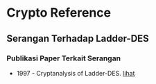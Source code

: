 # Crypto Reference

## Serangan Terhadap Ladder-DES

### Publikasi Paper Terkait Serangan

* 1997 - Cryptanalysis of Ladder-DES. [lihat](1997.biham.pdf)